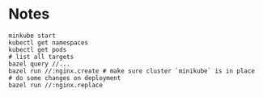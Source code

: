<!--
SPDX-FileCopyrightText: 2022 Julian Amann <dev@vertexwahn.de>
SPDX-License-Identifier: Apache-2.0
-->

# Notes

```shell
minkube start
kubectl get namespaces
kubectl get pods
# list all targets
bazel query //...
bazel run //:nginx.create # make sure cluster `minikube` is in place
# do some changes on deployment
bazel run //:nginx.replace
```
